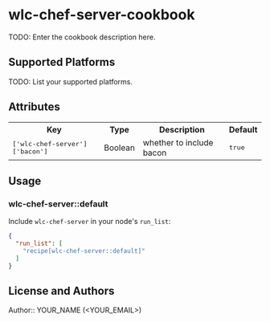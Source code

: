# wlc-chef-server-cookbook

TODO: Enter the cookbook description here.

## Supported Platforms

TODO: List your supported platforms.

## Attributes

<table>
  <tr>
    <th>Key</th>
    <th>Type</th>
    <th>Description</th>
    <th>Default</th>
  </tr>
  <tr>
    <td><tt>['wlc-chef-server']['bacon']</tt></td>
    <td>Boolean</td>
    <td>whether to include bacon</td>
    <td><tt>true</tt></td>
  </tr>
</table>

## Usage

### wlc-chef-server::default

Include `wlc-chef-server` in your node's `run_list`:

```json
{
  "run_list": [
    "recipe[wlc-chef-server::default]"
  ]
}
```

## License and Authors

Author:: YOUR_NAME (<YOUR_EMAIL>)
